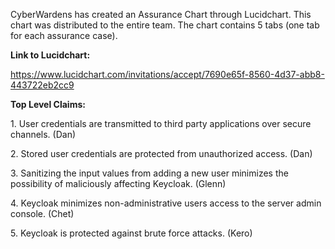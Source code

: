 CyberWardens has created an Assurance Chart through Lucidchart. This
chart was distributed to the entire team. The chart contains 5 tabs (one tab for each assurance case).

**Link to Lucidchart:**

https://www.lucidchart.com/invitations/accept/7690e65f-8560-4d37-abb8-443722eb2cc9

**Top Level Claims:**

1\. User credentials are transmitted to third party applications over
secure channels. (Dan)

2\. Stored user credentials are protected from unauthorized access. (Dan)

3\. Sanitizing the input values from adding a new user minimizes the
possibility of maliciously affecting Keycloak. (Glenn)

4\. Keycloak minimizes non-administrative users access to the server
admin console. (Chet)

5\. Keycloak is protected against brute force attacks. (Kero)
